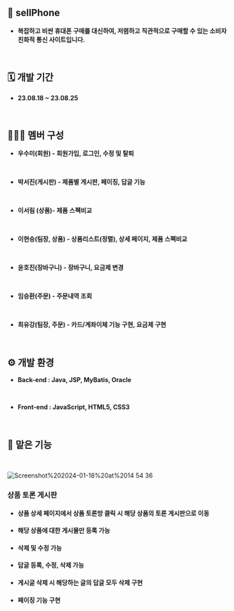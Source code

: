 ## 📱 sellPhone
- __복잡하고 비싼 휴대폰 구매를 대신하여, 저렴하고 직관적으로 구매할 수 있는 소비자 친화적 통신 사이트입니다.__
<br>

## 🗓️ 개발 기간
- __23.08.18 ~ 23.08.25__
<br>

## 🧑‍🤝‍🧑 멤버 구성
- __우수미(회원) - 회원가입, 로그인, 수정 및 탈퇴__
<br>


- __박서진(게시판) - 제품별 게시판, 페이징, 답글 기능__
<br>


- __이서림 (상품)- 제품 스펙비교__
<br>


- __이현승(팀장, 상품) - 상품리스트(정렬), 상세 페이지, 제품 스펙비교__
<br>


- __윤호진(장바구니) - 장바구니, 요금제 변경__
<br>


- __임승환(주문) - 주문내역 조회__
<br>


- __최유강(팀장, 주문) - 카드/계좌이체 기능 구현, 요금제 구현__
<br>

## ⚙️ 개발 환경
- __Back-end : Java, JSP, MyBatis, Oracle__
<br>

- __Front-end : JavaScript, HTML5, CSS3__
<br>

## 🙋 맡은 기능
<br>

![Screenshot%202024-01-18%20at%2014 54 36](https://github.com/seo0ojin/ITWILL_PROJECT/assets/129732297/cdaceae1-3fd3-4ac2-a731-24a2d3dd3d9c)

### 상품 토론 게시판
- #### 상품 상세 페이지에서 상품 토론방 클릭 시 해당 상품의 토론 게시판으로 이동
- #### 해당 상품에 대한 게시물만 등록 가능
- #### 삭제 및 수정 가능
- #### 답글 등록, 수정, 삭제 가능
- #### 게시글 삭제 시 해당하는 글의 답글 모두 삭제 구현
- #### 페이징 기능 구현
